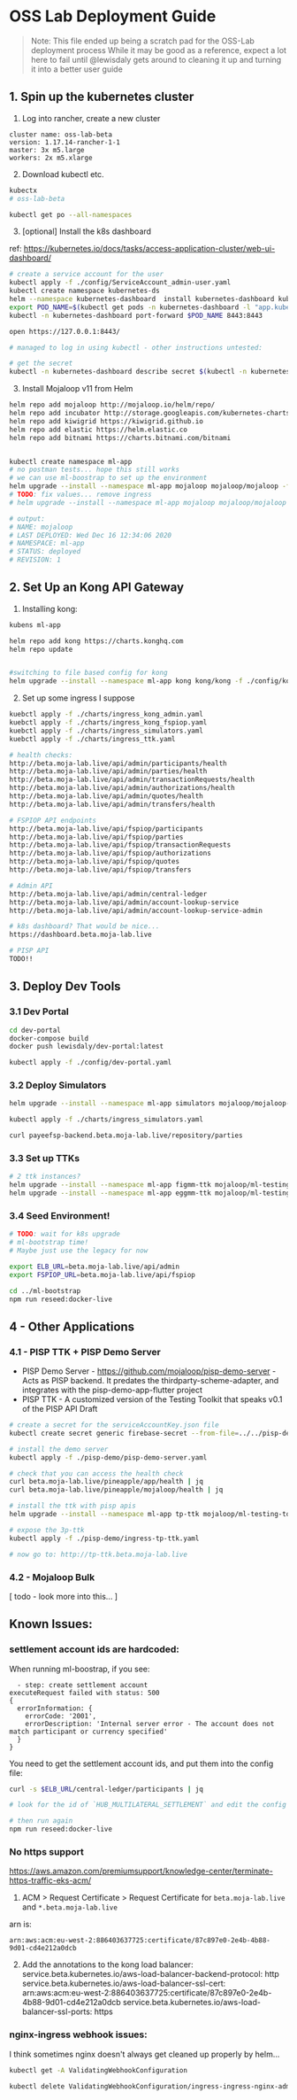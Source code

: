 # OSS Lab Deployment Guide

> Note:
> This file ended up being a scratch pad for the OSS-Lab deployment process
> While it may be good as a reference, expect a lot here to fail
> until @lewisdaly gets around to cleaning it up and turning it into 
> a better user guide

## 1. Spin up the kubernetes cluster

1. Log into rancher, create a new cluster

```
cluster name: oss-lab-beta 
version: 1.17.14-rancher-1-1
master: 3x m5.large
workers: 2x m5.xlarge

```

2. Download kubectl etc.
```bash
kubectx 
# oss-lab-beta

kubectl get po --all-namespaces
```

3. [optional] Install the k8s dashboard

ref: https://kubernetes.io/docs/tasks/access-application-cluster/web-ui-dashboard/

```bash
# create a service account for the user
kubectl apply -f ./config/ServiceAccount_admin-user.yaml
kubectl create namespace kubernetes-ds
helm --namespace kubernetes-dashboard  install kubernetes-dashboard kubernetes-dashboard/kubernetes-dashboard
export POD_NAME=$(kubectl get pods -n kubernetes-dashboard -l "app.kubernetes.io/name=kubernetes-dashboard,app.kubernetes.io/instance=kubernetes-dashboard" -o jsonpath="{.items[0].metadata.name}")
kubectl -n kubernetes-dashboard port-forward $POD_NAME 8443:8443

open https://127.0.0.1:8443/

# managed to log in using kubectl - other instructions untested:

# get the secret
kubectl -n kubernetes-dashboard describe secret $(kubectl -n kubernetes-dashboard get secret | grep admin-user | awk '{print $1}')
```


3. Install Mojaloop v11 from Helm

```bash
helm repo add mojaloop http://mojaloop.io/helm/repo/
helm repo add incubator http://storage.googleapis.com/kubernetes-charts-incubator
helm repo add kiwigrid https://kiwigrid.github.io
helm repo add elastic https://helm.elastic.co
helm repo add bitnami https://charts.bitnami.com/bitnami


kubectl create namespace ml-app
# no postman tests... hope this still works
# we can use ml-boostrap to set up the environment
helm upgrade --install --namespace ml-app mojaloop mojaloop/mojaloop -f ./config/values-oss-lab-v2.yaml
# TODO: fix values... remove ingress
# helm upgrade --install --namespace ml-app mojaloop mojaloop/mojaloop -f ./config/values-oss-lab.yaml --wait --timeout 15m

# output:
# NAME: mojaloop
# LAST DEPLOYED: Wed Dec 16 12:34:06 2020
# NAMESPACE: ml-app
# STATUS: deployed
# REVISION: 1
```


## 2. Set Up an Kong API Gateway

1. Installing kong:
```bash
kubens ml-app

helm repo add kong https://charts.konghq.com
helm repo update


#switching to file based config for kong 
helm upgrade --install --namespace ml-app kong kong/kong -f ./config/kong_values.yaml
```


2. Set up some ingress I suppose

```bash
kuebctl apply -f ./charts/ingress_kong_admin.yaml
kuebctl apply -f ./charts/ingress_kong_fspiop.yaml
kuebctl apply -f ./charts/ingress_simulators.yaml
kuebctl apply -f ./charts/ingress_ttk.yaml

# health checks:
http://beta.moja-lab.live/api/admin/participants/health
http://beta.moja-lab.live/api/admin/parties/health
http://beta.moja-lab.live/api/admin/transactionRequests/health
http://beta.moja-lab.live/api/admin/authorizations/health
http://beta.moja-lab.live/api/admin/quotes/health
http://beta.moja-lab.live/api/admin/transfers/health

# FSPIOP API endpoints
http://beta.moja-lab.live/api/fspiop/participants
http://beta.moja-lab.live/api/fspiop/parties
http://beta.moja-lab.live/api/fspiop/transactionRequests
http://beta.moja-lab.live/api/fspiop/authorizations
http://beta.moja-lab.live/api/fspiop/quotes
http://beta.moja-lab.live/api/fspiop/transfers

# Admin API
http://beta.moja-lab.live/api/admin/central-ledger
http://beta.moja-lab.live/api/admin/account-lookup-service
http://beta.moja-lab.live/api/admin/account-lookup-service-admin

# k8s dashboard? That would be nice...
https://dashboard.beta.moja-lab.live

# PISP API
TODO!!
```

## 3. Deploy Dev Tools

### 3.1 Dev Portal
```bash
cd dev-portal
docker-compose build
docker push lewisdaly/dev-portal:latest

kubectl apply -f ./config/dev-portal.yaml
```

### 3.2 Deploy Simulators
```bash
helm upgrade --install --namespace ml-app simulators mojaloop/mojaloop-simulator --values ./config/values-oss-lab-simulators.yaml

kubectl apply -f ./charts/ingress_simulators.yaml

curl payeefsp-backend.beta.moja-lab.live/repository/parties

```

### 3.3 Set up TTKs

```bash
# 2 ttk instances?
helm upgrade --install --namespace ml-app figmm-ttk mojaloop/ml-testing-toolkit --values ./config/values-ttk-figmm.yaml
helm upgrade --install --namespace ml-app eggmm-ttk mojaloop/ml-testing-toolkit --values ./config/values-ttk-eggmm.yaml
```

### 3.4 Seed Environment!

```bash
# TODO: wait for k8s upgrade
# ml-bootstrap time!
# Maybe just use the legacy for now

export ELB_URL=beta.moja-lab.live/api/admin
export FSPIOP_URL=beta.moja-lab.live/api/fspiop  

cd ../ml-bootstrap
npm run reseed:docker-live
```

## 4 - Other Applications

### 4.1 - PISP TTK + PISP Demo Server

- PISP Demo Server - https://github.com/mojaloop/pisp-demo-server - Acts as PISP backend. It predates the thirdparty-scheme-adapter, and integrates with the pisp-demo-app-flutter project
- PISP TTK - A customized version of the Testing Toolkit that speaks v0.1 of the PISP API Draft


```bash
# create a secret for the serviceAccountKey.json file
kubectl create secret generic firebase-secret --from-file=../../pisp-demo-server/secret/serviceAccountKey.json

# install the demo server
kubectl apply -f ./pisp-demo/pisp-demo-server.yaml

# check that you can access the health check
curl beta.moja-lab.live/pineapple/app/health | jq
curl beta.moja-lab.live/pineapple/mojaloop/health | jq

# install the ttk with pisp apis
helm upgrade --install --namespace ml-app tp-ttk mojaloop/ml-testing-toolkit --values ./pisp-demo/tp-ttk.yaml

# expose the 3p-ttk
kubectl apply -f ./pisp-demo/ingress-tp-ttk.yaml

# now go to: http://tp-ttk.beta.moja-lab.live
```


### 4.2 - Mojaloop Bulk

[ todo - look more into this... ]
## Known Issues:

### settlement account ids are hardcoded:

When running ml-boostrap, if you see:
```
  - step: create settlement account
executeRequest failed with status: 500
{
  errorInformation: {
    errorCode: '2001',
    errorDescription: 'Internal server error - The account does not match participant or currency specified'
  }
}
```

You need to get the settlement account ids, and put them into the config file:

```bash
curl -s $ELB_URL/central-ledger/participants | jq

# look for the id of `HUB_MULTILATERAL_SETTLEMENT` and edit the config file

# then run again
npm run reseed:docker-live 
```
### No https support

https://aws.amazon.com/premiumsupport/knowledge-center/terminate-https-traffic-eks-acm/

1. ACM > Request Certificate > Request Certificate for `beta.moja-lab.live` and `*.beta.moja-lab.live`

arn is:  
```
arn:aws:acm:eu-west-2:886403637725:certificate/87c897e0-2e4b-4b88-9d01-cd4e212a0dcb
```
<!-- 
2. Manually logged into console and assigned SSL cert:
https://aws.amazon.com/premiumsupport/knowledge-center/associate-acm-certificate-alb-nlb/

[ todo: maybe we can do this differently and more automated in the future ]
 -->


2. Add the annotations to the kong load balancer:
service.beta.kubernetes.io/aws-load-balancer-backend-protocol: http
service.beta.kubernetes.io/aws-load-balancer-ssl-cert:  arn:aws:acm:eu-west-2:886403637725:certificate/87c897e0-2e4b-4b88-9d01-cd4e212a0dcb
service.beta.kubernetes.io/aws-load-balancer-ssl-ports: https


### nginx-ingress webhook issues:

I think sometimes nginx doesn't always get cleaned up properly by helm...

```bash
kubectl get -A ValidatingWebhookConfiguration

kubectl delete ValidatingWebhookConfiguration/ingress-ingress-nginx-admission  
```